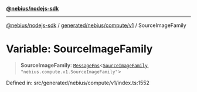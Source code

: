 [**@nebius/nodejs-sdk**](../../../../../README.md)

***

[@nebius/nodejs-sdk](../../../../../README.md) / [generated/nebius/compute/v1](../README.md) / SourceImageFamily

# Variable: SourceImageFamily

> **SourceImageFamily**: [`MessageFns`](../../../../../runtime/protos/core/interfaces/MessageFns.md)\<[`SourceImageFamily`](../interfaces/SourceImageFamily.md), `"nebius.compute.v1.SourceImageFamily"`\>

Defined in: src/generated/nebius/compute/v1/index.ts:1552
